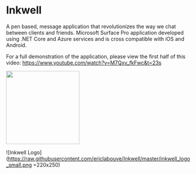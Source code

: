 # Inkwell
A pen based, message application that revolutionizes the way we chat between clients and friends. Microsoft Surface Pro application developed using .NET Core and Azure services and is cross compatible with iOS and Android. 

For a full demonstration of the application, please view the first half of this video: https://www.youtube.com/watch?v=M7Qxv_fkFwc&t=23s

<img src="Assets/inkwell_logo_small.png" width="200">

![Inkwell Logo](https://raw.githubusercontent.com/ericlabouve/Inkwell/master/inkwell_logo_small.png =220x250)
